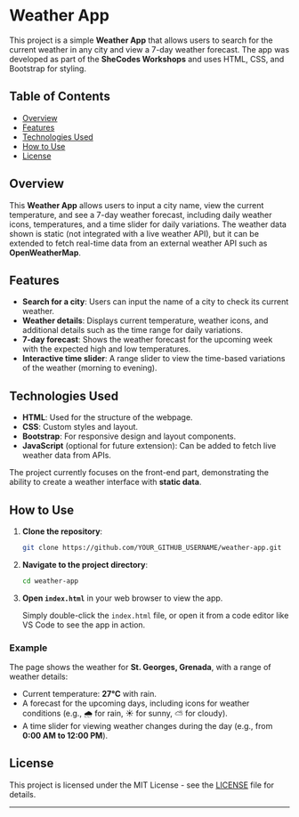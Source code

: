 # Weather App

This project is a simple **Weather App** that allows users to search for the current weather in any city and view a 7-day weather forecast. The app was developed as part of the **SheCodes Workshops** and uses HTML, CSS, and Bootstrap for styling.

## Table of Contents

- [Overview](#overview)
- [Features](#features)
- [Technologies Used](#technologies-used)
- [How to Use](#how-to-use)
- [License](#license)

## Overview

This **Weather App** allows users to input a city name, view the current temperature, and see a 7-day weather forecast, including daily weather icons, temperatures, and a time slider for daily variations. The weather data shown is static (not integrated with a live weather API), but it can be extended to fetch real-time data from an external weather API such as **OpenWeatherMap**.

## Features

- **Search for a city**: Users can input the name of a city to check its current weather.
- **Weather details**: Displays current temperature, weather icons, and additional details such as the time range for daily variations.
- **7-day forecast**: Shows the weather forecast for the upcoming week with the expected high and low temperatures.
- **Interactive time slider**: A range slider to view the time-based variations of the weather (morning to evening).

## Technologies Used

- **HTML**: Used for the structure of the webpage.
- **CSS**: Custom styles and layout.
- **Bootstrap**: For responsive design and layout components.
- **JavaScript** (optional for future extension): Can be added to fetch live weather data from APIs.
  
The project currently focuses on the front-end part, demonstrating the ability to create a weather interface with **static data**.

## How to Use

1. **Clone the repository**:
    ```bash
    git clone https://github.com/YOUR_GITHUB_USERNAME/weather-app.git
    ```

2. **Navigate to the project directory**:
    ```bash
    cd weather-app
    ```

3. **Open `index.html`** in your web browser to view the app.

   Simply double-click the `index.html` file, or open it from a code editor like VS Code to see the app in action.

### Example

The page shows the weather for **St. Georges, Grenada**, with a range of weather details:

- Current temperature: **27°C** with rain.
- A forecast for the upcoming days, including icons for weather conditions (e.g., 🌧 for rain, ☀️ for sunny, ⛅ for cloudy).
- A time slider for viewing weather changes during the day (e.g., from **0:00 AM to 12:00 PM**).

## License

This project is licensed under the MIT License - see the [LICENSE](LICENSE) file for details.

---


